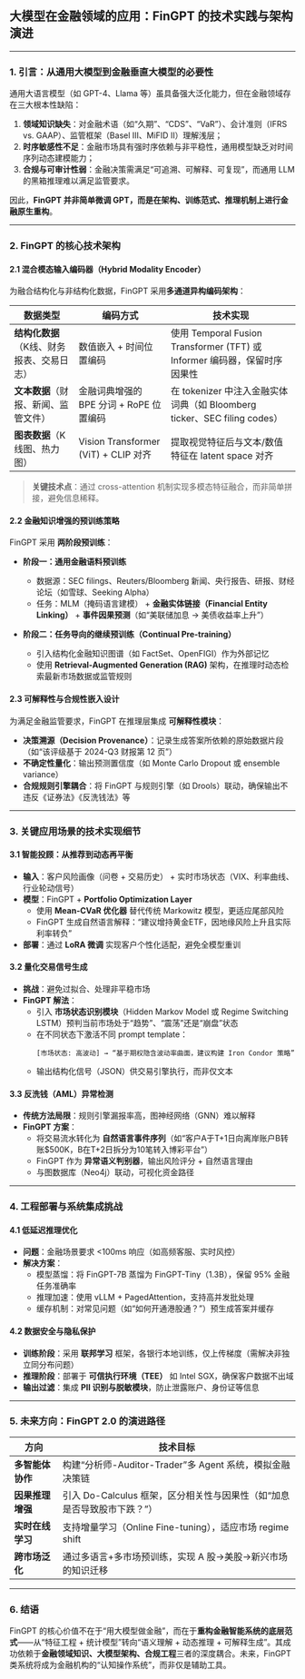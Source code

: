 ## **大模型在金融领域的应用：FinGPT 的技术实践与架构演进**

---

### **1. 引言：从通用大模型到金融垂直大模型的必要性**

通用大语言模型（如 GPT-4、Llama 等）虽具备强大泛化能力，但在金融领域存在三大根本性缺陷：

1. **领域知识缺失**：对金融术语（如“久期”、“CDS”、“VaR”）、会计准则（IFRS vs. GAAP）、监管框架（Basel III、MiFID II）理解浅层；
2. **时序敏感性不足**：金融市场具有强时序依赖与非平稳性，通用模型缺乏对时间序列动态建模能力；
3. **合规与可审计性弱**：金融决策需满足“可追溯、可解释、可复现”，而通用 LLM 的黑箱推理难以满足监管要求。

因此，**FinGPT 并非简单微调 GPT，而是在架构、训练范式、推理机制上进行金融原生重构**。

---

### **2. FinGPT 的核心技术架构**

#### **2.1 混合模态输入编码器（Hybrid Modality Encoder）**

为融合结构化与非结构化数据，FinGPT 采用**多通道异构编码架构**：

| 数据类型                    | 编码方式                               | 技术实现                                                        |
|-------------------------|------------------------------------|-------------------------------------------------------------|
| **结构化数据**（K线、财务报表、交易日志） | 数值嵌入 + 时间位置编码                      | 使用 Temporal Fusion Transformer (TFT) 或 Informer 编码器，保留时序因果性 |
| **文本数据**（财报、新闻、监管文件）    | 金融词典增强的 BPE 分词 + RoPE 位置编码         | 在 tokenizer 中注入金融实体词典（如 Bloomberg ticker、SEC filing codes）  |
| **图表数据**（K线图、热力图）       | Vision Transformer (ViT) + CLIP 对齐 | 提取视觉特征后与文本/数值特征在 latent space 对齐                            |

> **关键技术点**：通过 cross-attention 机制实现多模态特征融合，而非简单拼接，避免信息稀释。

#### **2.2 金融知识增强的预训练策略**

FinGPT 采用 **两阶段预训练**：

- **阶段一：通用金融语料预训练**
    - 数据源：SEC filings、Reuters/Bloomberg 新闻、央行报告、研报、财经论坛（如雪球、Seeking Alpha）
    - 任务：MLM（掩码语言建模） + **金融实体链接（Financial Entity Linking）** + **事件因果预测**（如“美联储加息 → 美债收益率上升”）

- **阶段二：任务导向的继续预训练（Continual Pre-training）**
    - 引入结构化金融知识图谱（如 FactSet、OpenFIGI）作为外部记忆
    - 使用 **Retrieval-Augmented Generation (RAG)** 架构，在推理时动态检索最新市场数据或监管规则

#### **2.3 可解释性与合规性嵌入设计**

为满足金融监管要求，FinGPT 在推理层集成 **可解释性模块**：

- **决策溯源（Decision Provenance）**：记录生成答案所依赖的原始数据片段（如“该评级基于 2024-Q3 财报第 12 页”）
- **不确定性量化**：输出预测置信度（如 Monte Carlo Dropout 或 ensemble variance）
- **合规规则引擎耦合**：将 FinGPT 与规则引擎（如 Drools）联动，确保输出不违反《证券法》《反洗钱法》等

---

### **3. 关键应用场景的技术实现细节**

#### **3.1 智能投顾：从推荐到动态再平衡**

- **输入**：客户风险画像（问卷 + 交易历史） + 实时市场状态（VIX、利率曲线、行业轮动信号）
- **模型**：FinGPT + **Portfolio Optimization Layer**
    - 使用 **Mean-CVaR 优化器** 替代传统 Markowitz 模型，更适应尾部风险
    - FinGPT 生成自然语言解释：“建议增持黄金ETF，因地缘风险上升且实际利率转负”
- **部署**：通过 **LoRA 微调** 实现客户个性化适配，避免全模型重训

#### **3.2 量化交易信号生成**

- **挑战**：避免过拟合、处理非平稳市场
- **FinGPT 解法**：
    - 引入 **市场状态识别模块**（Hidden Markov Model 或 Regime Switching LSTM）预判当前市场处于“趋势”、“震荡”还是“崩盘”状态
    - 在不同状态下激活不同 prompt template：
      ```text
      [市场状态: 高波动] → “基于期权隐含波动率曲面，建议构建 Iron Condor 策略”
      ```
    - 输出结构化信号（JSON）供交易引擎执行，而非仅文本

#### **3.3 反洗钱（AML）异常检测**

- **传统方法局限**：规则引擎漏报率高，图神经网络（GNN）难以解释
- **FinGPT 方案**：
    - 将交易流水转化为 **自然语言事件序列**（如“客户A于T+1日向离岸账户B转账$500K，B在T+2日拆分为10笔转入博彩平台”）
    - FinGPT 作为 **异常语义判别器**，输出风险评分 + 自然语言理由
    - 与图数据库（Neo4j）联动，可视化资金路径

---

### **4. 工程部署与系统集成挑战**

#### **4.1 低延迟推理优化**

- **问题**：金融场景要求 <100ms 响应（如高频客服、实时风控）
- **解决方案**：
    - 模型蒸馏：将 FinGPT-7B 蒸馏为 FinGPT-Tiny（1.3B），保留 95% 金融任务准确率
    - 推理加速：使用 vLLM + PagedAttention，支持高并发批处理
    - 缓存机制：对常见问题（如“如何开通港股通？”）预生成答案并缓存

#### **4.2 数据安全与隐私保护**

- **训练阶段**：采用 **联邦学习** 框架，各银行本地训练，仅上传梯度（需解决非独立同分布问题）
- **推理阶段**：部署于 **可信执行环境（TEE）** 如 Intel SGX，确保客户数据不出域
- **输出过滤**：集成 **PII 识别与脱敏模块**，防止泄露账户、身份证等信息

---

### **5. 未来方向：FinGPT 2.0 的演进路径**

| 方向         | 技术目标                                         |
|------------|----------------------------------------------|
| **多智能体协作** | 构建“分析师-Auditor-Trader”多 Agent 系统，模拟金融决策链     |
| **因果推理增强** | 引入 Do-Calculus 框架，区分相关性与因果性（如“加息是否导致股市下跌？”）  |
| **实时在线学习** | 支持增量学习（Online Fine-tuning），适应市场 regime shift |
| **跨市场泛化**  | 通过多语言+多市场预训练，实现 A 股→美股→新兴市场的知识迁移             |

---

### **6. 结语**

FinGPT 的核心价值不在于“用大模型做金融”，而在于**重构金融智能系统的底层范式**——从“特征工程 + 统计模型”转向“语义理解 +
动态推理 + 可解释生成”。其成功依赖于**金融领域知识、大模型架构、合规工程**三者的深度耦合。未来，FinGPT
类系统将成为金融机构的“认知操作系统”，而非仅是辅助工具。
